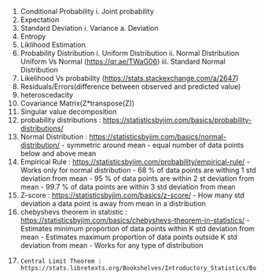 1.	Conditional Probability
	i.	Joint probability
2.	Expectation
3.	Standard Deviation
	i.	Variance
		a.	Deviation
4.	Entropy
5.	Liklihood Estimation
6. 	Probability Distribution
	i.	Uniform Distribution
	ii.	Normal Distribution
		Uniform Vs Normal (https://qr.ae/TWaG06)
	iii.	Standard Normal Distribution
7.	Likelihood Vs probability (https://stats.stackexchange.com/a/2647)
8. 	Residuals/Errors(difference between observed and predicted value)
9.	heteroscedacity
10.	Covariance Matrix(Z*transpose(Z))
11.	Singular value decomposition
12.	probability distributions : https://statisticsbyjim.com/basics/probability-distributions/
13.	Normal Distribution : https://statisticsbyjim.com/basics/normal-distribution/
		- symmetric around mean
		- equal number of data points below and above mean
14.	Empirical Rule : https://statisticsbyjim.com/probability/empirical-rule/
		- Works only for normal distribution
		- 68 % of data points are withing 1 std deviation from mean
		- 95 % of data points are within 2 st deviation from mean
		- 99.7 % of data points are within 3 std deviation from mean
15.	Z-score : https://statisticsbyjim.com/basics/z-score/
	 	- How many std deviation a data point is away from mean in a distribution
16.	chebyshevs theorem in statistic : https://statisticsbyjim.com/basics/chebyshevs-theorem-in-statistics/
		- Estimates minimum proportion of data points within K std deviation from mean
		- Estimates maximum proportion of data points outside K std deviation from mean
		- Works for any type of distribution
17. 	Central Limit Theorem : https://stats.libretexts.org/Bookshelves/Introductory_Statistics/Book%3A_Introductory_Statistics_(OpenStax)/07%3A_The_Central_Limit_Theorem/7.02%3A_The_Central_Limit_Theorem_for_Sample_Means_(Averages)
